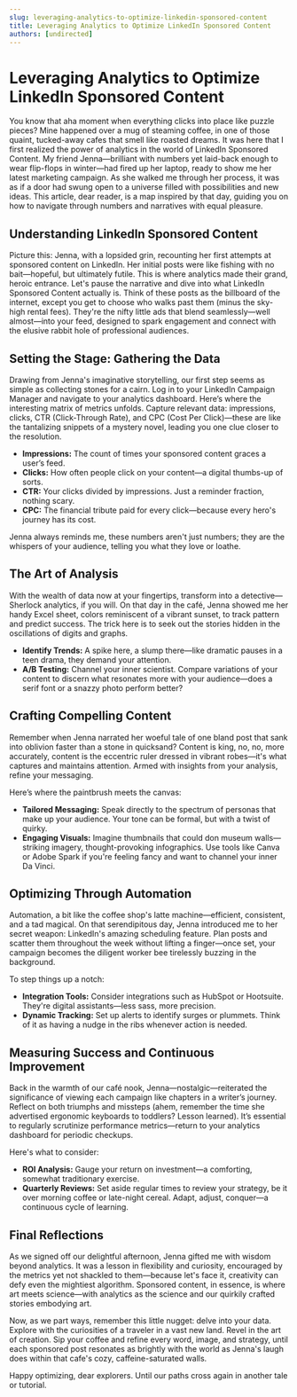 ```yaml
---
slug: leveraging-analytics-to-optimize-linkedin-sponsored-content
title: Leveraging Analytics to Optimize LinkedIn Sponsored Content
authors: [undirected]
---
```



# Leveraging Analytics to Optimize LinkedIn Sponsored Content

You know that aha moment when everything clicks into place like puzzle pieces? Mine happened over a mug of steaming coffee, in one of those quaint, tucked-away cafes that smell like roasted dreams. It was here that I first realized the power of analytics in the world of LinkedIn Sponsored Content. My friend Jenna—brilliant with numbers yet laid-back enough to wear flip-flops in winter—had fired up her laptop, ready to show me her latest marketing campaign. As she walked me through her process, it was as if a door had swung open to a universe filled with possibilities and new ideas. This article, dear reader, is a map inspired by that day, guiding you on how to navigate through numbers and narratives with equal pleasure.

## Understanding LinkedIn Sponsored Content

Picture this: Jenna, with a lopsided grin, recounting her first attempts at sponsored content on LinkedIn. Her initial posts were like fishing with no bait—hopeful, but ultimately futile. This is where analytics made their grand, heroic entrance. Let's pause the narrative and dive into what LinkedIn Sponsored Content actually is. Think of these posts as the billboard of the internet, except you get to choose who walks past them (minus the sky-high rental fees). They're the nifty little ads that blend seamlessly—well almost—into your feed, designed to spark engagement and connect with the elusive rabbit hole of professional audiences.

## Setting the Stage: Gathering the Data

Drawing from Jenna's imaginative storytelling, our first step seems as simple as collecting stones for a cairn. Log in to your LinkedIn Campaign Manager and navigate to your analytics dashboard. Here’s where the interesting matrix of metrics unfolds. Capture relevant data: impressions, clicks, CTR (Click-Through Rate), and CPC (Cost Per Click)—these are like the tantalizing snippets of a mystery novel, leading you one clue closer to the resolution.

- **Impressions:** The count of times your sponsored content graces a user’s feed.
- **Clicks:** How often people click on your content—a digital thumbs-up of sorts.
- **CTR:** Your clicks divided by impressions. Just a reminder fraction, nothing scary.
- **CPC:** The financial tribute paid for every click—because every hero's journey has its cost.

Jenna always reminds me, these numbers aren't just numbers; they are the whispers of your audience, telling you what they love or loathe.

## The Art of Analysis

With the wealth of data now at your fingertips, transform into a detective—Sherlock analytics, if you will. On that day in the café, Jenna showed me her handy Excel sheet, colors reminiscent of a vibrant sunset, to track pattern and predict success. The trick here is to seek out the stories hidden in the oscillations of digits and graphs. 

- **Identify Trends:** A spike here, a slump there—like dramatic pauses in a teen drama, they demand your attention.
- **A/B Testing:** Channel your inner scientist. Compare variations of your content to discern what resonates more with your audience—does a serif font or a snazzy photo perform better?

## Crafting Compelling Content

Remember when Jenna narrated her woeful tale of one bland post that sank into oblivion faster than a stone in quicksand? Content is king, no, no, more accurately, content is the eccentric ruler dressed in vibrant robes—it's what captures and maintains attention. Armed with insights from your analysis, refine your messaging.

Here’s where the paintbrush meets the canvas:
- **Tailored Messaging:** Speak directly to the spectrum of personas that make up your audience. Your tone can be formal, but with a twist of quirky.
- **Engaging Visuals:** Imagine thumbnails that could don museum walls—striking imagery, thought-provoking infographics. Use tools like Canva or Adobe Spark if you're feeling fancy and want to channel your inner Da Vinci.

## Optimizing Through Automation

Automation, a bit like the coffee shop's latte machine—efficient, consistent, and a tad magical. On that serendipitous day, Jenna introduced me to her secret weapon: LinkedIn's amazing scheduling feature. Plan posts and scatter them throughout the week without lifting a finger—once set, your campaign becomes the diligent worker bee tirelessly buzzing in the background.

To step things up a notch:
- **Integration Tools:** Consider integrations such as HubSpot or Hootsuite. They're digital assistants—less sass, more precision.
- **Dynamic Tracking:** Set up alerts to identify surges or plummets. Think of it as having a nudge in the ribs whenever action is needed.

## Measuring Success and Continuous Improvement

Back in the warmth of our café nook, Jenna—nostalgic—reiterated the significance of viewing each campaign like chapters in a writer’s journey. Reflect on both triumphs and missteps (ahem, remember the time she advertised ergonomic keyboards to toddlers? Lesson learned). It’s essential to regularly scrutinize performance metrics—return to your analytics dashboard for periodic checkups.

Here's what to consider:
- **ROI Analysis:** Gauge your return on investment—a comforting, somewhat traditionary exercise.
- **Quarterly Reviews:** Set aside regular times to review your strategy, be it over morning coffee or late-night cereal. Adapt, adjust, conquer—a continuous cycle of learning.

## Final Reflections

As we signed off our delightful afternoon, Jenna gifted me with wisdom beyond analytics. It was a lesson in flexibility and curiosity, encouraged by the metrics yet not shackled to them—because let's face it, creativity can defy even the mightiest algorithm. Sponsored content, in essence, is where art meets science—with analytics as the science and our quirkily crafted stories embodying art.

Now, as we part ways, remember this little nugget: delve into your data. Explore with the curiosities of a traveler in a vast new land. Revel in the art of creation. Sip your coffee and refine every word, image, and strategy, until each sponsored post resonates as brightly with the world as Jenna's laugh does within that cafe's cozy, caffeine-saturated walls. 

Happy optimizing, dear explorers. Until our paths cross again in another tale or tutorial.